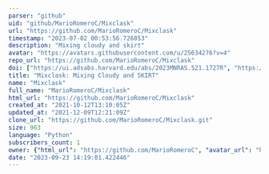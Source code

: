 ```yaml
---
parser: "github"
uid: "github/MarioRomeroC/Mixclask"
url: "https://github.com/MarioRomeroC/Mixclask"
timestamp: "2023-07-02 00:53:56.726853"
description: "Mixing cloudy and skirt"
avatar: "https://avatars.githubusercontent.com/u/25634276?v=4"
repo_url: "https://github.com/MarioRomeroC/Mixclask"
doi: ["https://ui.adsabs.harvard.edu/abs/2023MNRAS.521.1727R", "https://ui.adsabs.harvard.edu/abs/2023ascl.soft06029R/abstract"]
title: "Mixclask: Mixing Cloudy and SKIRT"
name: "Mixclask"
full_name: "MarioRomeroC/Mixclask"
html_url: "https://github.com/MarioRomeroC/Mixclask"
created_at: "2021-10-12T13:10:05Z"
updated_at: "2021-12-09T12:21:09Z"
clone_url: "https://github.com/MarioRomeroC/Mixclask.git"
size: 963
language: "Python"
subscribers_count: 1
owner: {"html_url": "https://github.com/MarioRomeroC", "avatar_url": "https://avatars.githubusercontent.com/u/25634276?v=4", "login": "MarioRomeroC", "type": "User"}
date: "2023-09-23 14:19:01.422446"
---
```

